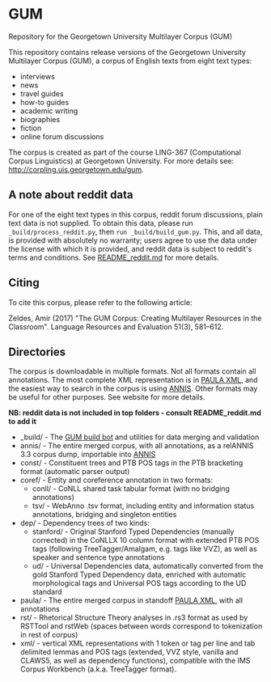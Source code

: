 # GUM
Repository for the Georgetown University Multilayer Corpus (GUM)

This repository contains release versions of the Georgetown University Multilayer Corpus (GUM), a corpus of English texts from eight text types:

  * interviews
  * news
  * travel guides
  * how-to guides
  * academic writing
  * biographies
  * fiction
  * online forum discussions

The corpus is created as part of the course LING-367 (Computational Corpus Linguistics) at Georgetown University. For more details see: http://corpling.uis.georgetown.edu/gum.

## A note about reddit data
For one of the eight text types in this corpus, reddit forum discussions, plain text data is not supplied. To obtain this data, please run `_build/process_reddit.py`, then `run _build/build_gum.py`. This, and all data, is provided with absolutely no warranty; users agree to use the data under the license with which it is provided, and reddit data is subject to reddit's terms and conditions. See [README_reddit.md](README_reddit.md) for more details.

## Citing
To cite this corpus, please refer to the following article:

Zeldes, Amir (2017) "The GUM Corpus: Creating Multilayer Resources in the Classroom". Language Resources and Evaluation 51(3), 581–612. 

## Directories
The corpus is downloadable in multiple formats. Not all formats contain all annotations. The most complete XML representation is in [PAULA XML](https://www.sfb632.uni-potsdam.de/en/paula.html), and the easiest way to search in the corpus is using [ANNIS](http://corpus-tools.org/annis). Other formats may be useful for other purposes. See website for more details.

**NB: reddit data is not included in top folders - consult README_reddit.md to add it**

  * _build/ - The [GUM build bot](https://corpling.uis.georgetown.edu/gum/build.html) and utilities for data merging and validation
  * annis/ - The entire merged corpus, with all annotations, as a relANNIS 3.3 corpus dump, importable into [ANNIS](http://corpus-tools.org/annis)
  * const/ - Constituent trees and PTB POS tags in the PTB bracketing format (automatic parser output)
  * coref/ - Entity and coreference annotation in two formats: 
    * conll/ - CoNLL shared task tabular format (with no bridging annotations)
    * tsv/ - WebAnno .tsv format, including entity and information status annotations, bridging and singleton entities
  * dep/ - Dependency trees of two kinds:
    * stanford/ - Original Stanford Typed Dependencies (manually corrected) in the CoNLLX 10 column format with extended PTB POS tags (following TreeTagger/Amalgam, e.g. tags like VVZ), as well as speaker and sentence type annotations
    * ud/ - Universal Dependencies data, automatically converted from the gold Stanford Typed Dependency data, enriched with automatic morphological tags and Universal POS tags according to the UD standard
  * paula/ - The entire merged corpus in standoff [PAULA XML](https://www.sfb632.uni-potsdam.de/en/paula.html), with all annotations
  * rst/ - Rhetorical Structure Theory analyses in .rs3 format as used by RSTTool and rstWeb (spaces between words correspond to tokenization in rest of corpus)
  * xml/ - vertical XML representations with 1 token or tag per line and tab delimited lemmas and POS tags (extended, VVZ style, vanilla and CLAWS5, as well as dependency functions), compatible with the IMS Corpus Workbench (a.k.a. TreeTagger format).